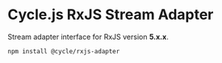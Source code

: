 # Cycle.js RxJS Stream Adapter

Stream adapter interface for RxJS version **5.x.x**.

```
npm install @cycle/rxjs-adapter
```
